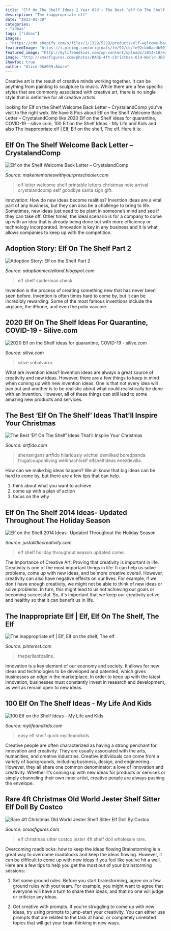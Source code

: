 ```yaml
---
title: "Elf On The Shelf Ideas 2 Year Old ~ The Best ‘elf On The Shelf’ Ideas That’ll Inspire Your Christmas"
description: "The inappropriate elf"
date: "2023-01-30"
categories:
- "ideas"
tags: ["ideas"]
images:
- "https://cdn.shopify.com/s/files/1/1329/5229/products/elf-welcome-back-letter-2_1024x1024.jpg?v=1512278548"
featuredImage: "https://i.pinimg.com/originals/fe/92/cb/fe92cbb0aedb501f7fd411355ce2584f.jpg"
featured_image: "http://mylifeandkids.com/wp-content/uploads/2014/10/easy-1.png"
image: "http://xmasfigures.com/photos/RARE-4ft-Christmas-Old-World-JESTER-Shelf-Sitter-Elf-Doll-by-Costco-Wholesale-05-zq.jpg"
ShowToc: true
author: "Alice D&#039;Amore"
---
```



Creative art is the result of creative minds working together. It can be anything from painting to sculpture to music. While there are a few specific styles that are commonly associated with creative art, there is no single style that is definitive for all creative artists.

	

		
looking for Elf on the Shelf Welcome Back Letter – CrystalandComp you've visit to the right web. We have 8 Pics about Elf on the Shelf Welcome Back Letter – CrystalandComp like 2020 Elf on the Shelf ideas for quarantine, COVID-19 - silive.com, 100 Elf on the Shelf Ideas - My Life and Kids and also The inappropriate elf | Elf, Elf on the shelf, The elf. Here it is:
		
    
## Elf On The Shelf Welcome Back Letter – CrystalandComp

<img loading=lazy src="https://cdn.shopify.com/s/files/1/1329/5229/products/elf-welcome-back-letter-2_1024x1024.jpg?v=1512278548" onerror="this.onerror=null;this.src='https://tse3.mm.bing.net/th?id=OIP.njJun0oxdJ9x05PAEH1MiwHaJ4&amp;pid=15.1';" alt="Elf on the Shelf Welcome Back Letter – CrystalandComp">

_Source: makememorieswithyourpreschooler.com_

>elf letter welcome shelf printable letters christmas note arrival crystalandcomp self goodbye santa sign gift. 

	

Innovation: How do new ideas become realities?
Invention ideas are a vital part of any business, but they can also be a challenge to bring to life. Sometimes, new ideas just need to be plant in someone’s mind and see if they can take off. Other times, the ideal scenario is for a company to come up with an idea that is already being done but with more efficiency or technology incorporated. Innovation is key in any business and it is what allows companies to keep up with the competition.

    
## Adoption Story: Elf On The Shelf Part 2

<img loading=lazy src="http://3.bp.blogspot.com/-R4RFljNvhOM/UMdQVZQIVmI/AAAAAAAADVU/Wxfq_dPooKQ/s1600/074.JPG" onerror="this.onerror=null;this.src='https://tse3.mm.bing.net/th?id=OIP.Gh6cA1alx-7f81Vr1hjRLAHaLE&amp;pid=15.1';" alt="Adoption Story: Elf on the Shelf Part 2">

_Source: adoptionmcclelland.blogspot.com_

>elf shelf spiderman check. 

	

Invention is the process of creating something new that has never been seen before. Invention is often times hard to come by, but it can be incredibly rewarding. Some of the most famous inventions include the airplane, the iPhone, and even the polio vaccine.

    
## 2020 Elf On The Shelf Ideas For Quarantine, COVID-19 - Silive.com

<img loading=lazy src="https://www.silive.com/resizer/h-A-AYc9xaehZ4CQg1p7g5TyRvk=/1280x0/smart/cloudfront-us-east-1.images.arcpublishing.com/advancelocal/DU2NXF5HLRBKDFLXCIZRGLSFIE.jpg" onerror="this.onerror=null;this.src='https://tse2.mm.bing.net/th?id=OIP.iNL-xZzRNjJq4u4Sm2rmogHaJy&amp;pid=15.1';" alt="2020 Elf on the Shelf ideas for quarantine, COVID-19 - silive.com">

_Source: silive.com_

>silive sobalvarro. 

	

What are invention ideas?
Invention ideas are always a great source of creativity and new ideas. However, there are a few things to keep in mind when coming up with new invention ideas. One is that not every idea will pan out and another is to be realistic about what could realistically be done with an invention. However, all of these things can still lead to some amazing new products and services.

    
## The Best ‘Elf On The Shelf’ Ideas That’ll Inspire Your Christmas

<img loading=lazy src="https://static.artfido.com/2018/12/elf-on-a-shelf-041.jpg" onerror="this.onerror=null;this.src='https://tse3.mm.bing.net/th?id=OIP.iGIzY7mCwR78Tg-LIwLsUgHaJ4&amp;pid=15.1';" alt="The Best ‘Elf On The Shelf’ Ideas That’ll Inspire Your Christmas">

_Source: artfido.com_

>shenanigans artfido hilariously wichtel demilked boredpanda frugalcouponliving weihnachtself elfshelfideas enezdevilla. 

	

How can we make big ideas happen?
We all know that big ideas can be hard to come by, but there are a few tips that can help. 
1. think about what you want to achieve 
2. come up with a plan of action 
3. focus on the why 

    
## Elf On The Shelf 2014 Ideas- Updated Throughout The Holiday Season

<img loading=lazy src="https://www.justalittlecreativity.com/wp-content/uploads/2014/12/elfontheshelf2014-1.png" onerror="this.onerror=null;this.src='https://tse2.mm.bing.net/th?id=OIP.nFfiUKKogo5rRYMw7hpGlwHaHa&amp;pid=15.1';" alt="Elf on the Shelf 2014 Ideas- Updated Throughout the Holiday Season">

_Source: justalittlecreativity.com_

>elf shelf holiday throughout season updated come. 

	

The Importance of Creative Art: Proving that creativity is important in life.
Creativity is one of the most important things in life. It can help us solve problems, come up with new ideas, and be more creative overall. However, creativity can also have negative effects on our lives. For example, if we don't have enough creativity, we might not be able to think of new ideas or solve problems. In turn, this might lead to us not achieving our goals or becoming successful. So, it's important that we keep our creativity active and healthy so that it can benefit us in life.

    
## The Inappropriate Elf | Elf, Elf On The Shelf, The Elf

<img loading=lazy src="https://i.pinimg.com/originals/fe/92/cb/fe92cbb0aedb501f7fd411355ce2584f.jpg" onerror="this.onerror=null;this.src='https://tse4.mm.bing.net/th?id=OIP.-XIj-5Nv7YSrgiP-3fuEXQHaKB&amp;pid=15.1';" alt="The inappropriate elf | Elf, Elf on the shelf, The elf">

_Source: pinterest.com_

>theperilsofpalins. 

	

Innovation is a key element of our economy and society. It allows for new ideas and technologies to be developed and patented, which gives businesses an edge in the marketplace. In order to keep up with the latest innovation, businesses must constantly invest in research and development, as well as remain open to new ideas.

    
## 100 Elf On The Shelf Ideas - My Life And Kids

<img loading=lazy src="http://mylifeandkids.com/wp-content/uploads/2014/10/easy-1.png" onerror="this.onerror=null;this.src='https://tse4.mm.bing.net/th?id=OIP.j9Lthn7yLBEb2zQJHLZdOwHaKQ&amp;pid=15.1';" alt="100 Elf on the Shelf Ideas - My Life and Kids">

_Source: mylifeandkids.com_

>easy elf shelf quick mylifeandkids. 

	

Creative people are often characterized as having a strong penchant for innovation and creativity. They are usually associated with the arts, humanities, and creative industries. Creative individuals can come from a variety of backgrounds, including business, design, and engineering. However, they all share one common denominator: a love of innovation and creativity. Whether it’s coming up with new ideas for products or services or simply channeling their own inner artist, creative people are always pushing the envelope.

    
## Rare 4ft Christmas Old World Jester Shelf Sitter Elf Doll By Costco

<img loading=lazy src="http://xmasfigures.com/photos/RARE-4ft-Christmas-Old-World-JESTER-Shelf-Sitter-Elf-Doll-by-Costco-Wholesale-05-zq.jpg" onerror="this.onerror=null;this.src='https://tse2.mm.bing.net/th?id=OIP.dLPMM1y9zHnvW2YggztAXQAAAA&amp;pid=15.1';" alt="Rare 4ft Christmas Old World Jester Shelf Sitter Elf Doll By Costco">

_Source: xmasfigures.com_

>elf christmas sitter costco jester 4ft shelf doll wholesale rare. 

	

Overcoming roadblocks: how to keep the ideas flowing
Brainstorming is a great way to overcome roadblocks and keep the ideas flowing. However, it can be difficult to come up with new ideas if you feel like you've hit a wall. Here are a few tips to help you get the most out of your brainstorming sessions:
1. Set some ground rules. Before you start brainstorming, agree on a few ground rules with your team. For example, you might want to agree that everyone will have a turn to share their ideas, and that no one will judge or criticize any ideas.

2. Get creative with prompts. If you're struggling to come up with new ideas, try using prompts to jump-start your creativity. You can either use prompts that are related to the task at hand, or completely unrelated topics that will get your brain thinking in new ways.


